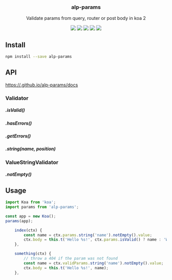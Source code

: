<h3 align="center">
  alp-params
</h3>

<p align="center">
  Validate params from query, router or post body in koa 2
</p>

<p align="center">
  <a href="https://npmjs.org/package/alp-params"><img src="https://img.shields.io/npm/v/alp-params.svg?style=flat-square"></a>
  <a href="https://npmjs.org/package/alp-params"><img src="https://img.shields.io/npm/dw/alp-params.svg?style=flat-square"></a>
  <a href="https://npmjs.org/package/alp-params"><img src="https://img.shields.io/node/v/alp-params.svg?style=flat-square"></a>
  <a href="https://npmjs.org/package/alp-params"><img src="https://img.shields.io/npm/types/alp-params.svg?style=flat-square"></a>
  <a href="https://codecov.io/gh/christophehurpeau/alp"><img src="https://img.shields.io/codecov/c/github/christophehurpeau/alp/master.svg?style=flat-square"></a>
</p>

## Install

```sh
npm install --save alp-params
```

## API

[https://.github.io/alp-params/docs](http://.github.io/alp-params/docs)

### Validator

##### .isValid()

##### .hasErrors()

##### .getErrors()

##### .string(name, position)

### ValueStringValidator

##### .notEmpty()

## Usage

```js
import Koa from 'koa';
import params from 'alp-params';

const app = new Koa();
params(app);
```

```js
    index(ctx) {
        const name = ctx.params.string('name').notEmpty().value;
        ctx.body = this.t('Hello %s!', ctx.params.isValid() ? name : 'World');
    },

    something(ctx) {
        // throw a 404 if the param was not found
        const name = ctx.validParams.string('name').notEmpty().value;
        ctx.body = this.t('Hello %s!', name);
    },
```
